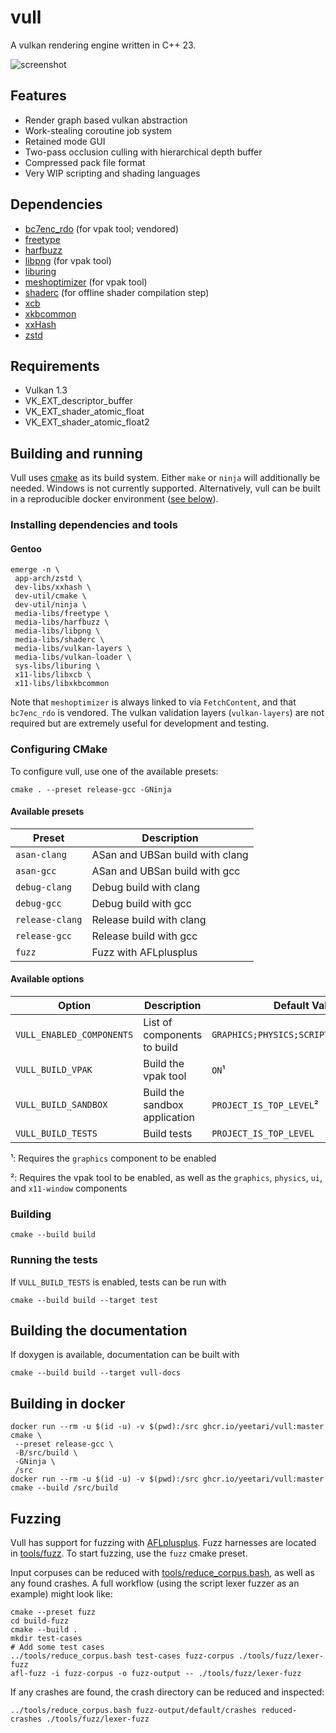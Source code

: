 # vull

A vulkan rendering engine written in C++ 23.

![screenshot](docs/screenshot.jpg)

## Features

* Render graph based vulkan abstraction
* Work-stealing coroutine job system
* Retained mode GUI
* Two-pass occlusion culling with hierarchical depth buffer
* Compressed pack file format
* Very WIP scripting and shading languages

## Dependencies

* [bc7enc_rdo](https://github.com/richgel999/bc7enc_rdo) (for vpak tool; vendored)
* [freetype](https://freetype.org)
* [harfbuzz](https://github.com/harfbuzz/harfbuzz)
* [libpng](https://github.com/glennrp/libpng) (for vpak tool)
* [liburing](https://github.com/axboe/liburing)
* [meshoptimizer](https://github.com/zeux/meshoptimizer) (for vpak tool)
* [shaderc](https://github.com/google/shaderc) (for offline shader compilation step)
* [xcb](https://xcb.freedesktop.org)
* [xkbcommon](https://github.com/xkbcommon/libxkbcommon)
* [xxHash](https://github.com/Cyan4973/xxHash)
* [zstd](https://github.com/facebook/zstd)

## Requirements

* Vulkan 1.3
* VK_EXT_descriptor_buffer
* VK_EXT_shader_atomic_float
* VK_EXT_shader_atomic_float2

## Building and running

Vull uses [cmake](https://cmake.org) as its build system. Either `make` or `ninja` will additionally be needed. Windows
is not currently supported. Alternatively, vull can be built in a reproducible docker environment
([see below](#building-in-docker)).

### Installing dependencies and tools

#### Gentoo

    emerge -n \
     app-arch/zstd \
     dev-libs/xxhash \
     dev-util/cmake \
     dev-util/ninja \
     media-libs/freetype \
     media-libs/harfbuzz \
     media-libs/libpng \
     media-libs/shaderc \
     media-libs/vulkan-layers \
     media-libs/vulkan-loader \
     sys-libs/liburing \
     x11-libs/libxcb \
     x11-libs/libxkbcommon

Note that `meshoptimizer` is always linked to via `FetchContent`, and that `bc7enc_rdo` is vendored. The vulkan
validation layers (`vulkan-layers`) are not required but are extremely useful for development and testing.

### Configuring CMake

To configure vull, use one of the available presets:

    cmake . --preset release-gcc -GNinja

#### Available presets

| Preset          | Description                     |
|-----------------|---------------------------------|
| `asan-clang`    | ASan and UBSan build with clang |
| `asan-gcc`      | ASan and UBSan build with gcc   |
| `debug-clang`   | Debug build with clang          |
| `debug-gcc`     | Debug build with gcc            |
| `release-clang` | Release build with clang        |
| `release-gcc`   | Release build with gcc          |
| `fuzz`          | Fuzz with AFLplusplus           |

#### Available options

| Option                    | Description                   | Default Value                           |
|---------------------------|-------------------------------|-----------------------------------------|
| `VULL_ENABLED_COMPONENTS` | List of components to build   | `GRAPHICS;PHYSICS;SCRIPT;UI;X11_WINDOW` |
| `VULL_BUILD_VPAK`         | Build the vpak tool           | `ON`¹                                   |
| `VULL_BUILD_SANDBOX`      | Build the sandbox application | `PROJECT_IS_TOP_LEVEL`²                 |
| `VULL_BUILD_TESTS`        | Build tests                   | `PROJECT_IS_TOP_LEVEL`                  |

¹: Requires the `graphics` component to be enabled

²: Requires the vpak tool to be enabled, as well as the `graphics`, `physics`, `ui`, and `x11-window` components

### Building

    cmake --build build

### Running the tests

If `VULL_BUILD_TESTS` is enabled, tests can be run with

    cmake --build build --target test

## Building the documentation

If doxygen is available, documentation can be built with

    cmake --build build --target vull-docs

## Building in docker

    docker run --rm -u $(id -u) -v $(pwd):/src ghcr.io/yeetari/vull:master cmake \
     --preset release-gcc \
     -B/src/build \
     -GNinja \
     /src
    docker run --rm -u $(id -u) -v $(pwd):/src ghcr.io/yeetari/vull:master cmake --build /src/build

## Fuzzing

Vull has support for fuzzing with [AFLplusplus](https://github.com/AFLplusplus/AFLplusplus). Fuzz harnesses are located
in [tools/fuzz](tools/fuzz). To start fuzzing, use the `fuzz` cmake preset.

Input corpuses can be reduced with [tools/reduce_corpus.bash](tools/reduce_corpus.bash), as well as any found crashes.
A full workflow (using the script lexer fuzzer as an example) might look like:

    cmake --preset fuzz
    cd build-fuzz
    cmake --build .
    mkdir test-cases
    # Add some test cases
    ../tools/reduce_corpus.bash test-cases fuzz-corpus ./tools/fuzz/lexer-fuzz
    afl-fuzz -i fuzz-corpus -o fuzz-output -- ./tools/fuzz/lexer-fuzz

If any crashes are found, the crash directory can be reduced and inspected:

    ../tools/reduce_corpus.bash fuzz-output/default/crashes reduced-crashes ./tools/fuzz/lexer-fuzz
